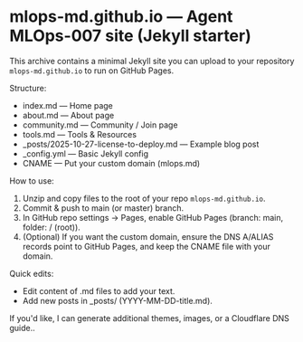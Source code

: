 # mlops-md.github.io — Agent MLOps-007 site (Jekyll starter)

This archive contains a minimal Jekyll site you can upload to your repository
`mlops-md.github.io` to run on GitHub Pages.

Structure:
- index.md                 — Home page
- about.md                 — About page
- community.md             — Community / Join page
- tools.md                 — Tools & Resources
- _posts/2025-10-27-license-to-deploy.md  — Example blog post
- _config.yml              — Basic Jekyll config
- CNAME                    — Put your custom domain (mlops.md)

How to use:
1. Unzip and copy files to the root of your repo `mlops-md.github.io`.
2. Commit & push to main (or master) branch.
3. In GitHub repo settings → Pages, enable GitHub Pages (branch: main, folder: / (root)).
4. (Optional) If you want the custom domain, ensure the DNS A/ALIAS records point to GitHub Pages, and keep the CNAME file with your domain.

Quick edits:
- Edit content of .md files to add your text.
- Add new posts in _posts/ (YYYY-MM-DD-title.md).

If you'd like, I can generate additional themes, images, or a Cloudflare DNS guide..
